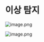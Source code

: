 # 이상 탐지

![image.png](%E1%84%8B%E1%85%B5%E1%84%89%E1%85%A1%E1%86%BC%20%E1%84%90%E1%85%A1%E1%86%B7%E1%84%8C%E1%85%B5%2012008556ef3880bbbdc0d89aee9ac104/image.png)

![image.png](%E1%84%8B%E1%85%B5%E1%84%89%E1%85%A1%E1%86%BC%20%E1%84%90%E1%85%A1%E1%86%B7%E1%84%8C%E1%85%B5%2012008556ef3880bbbdc0d89aee9ac104/image%201.png)